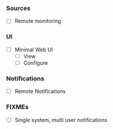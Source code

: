 ### Sources
- [ ] Remote monitoring

### UI
- [ ] Minimal Web UI
    - [ ] View
    - [ ] Configure

### Notifications
- [ ] Remote Notifications

### FIXMEs
- [ ] Single system, multi user notifications
